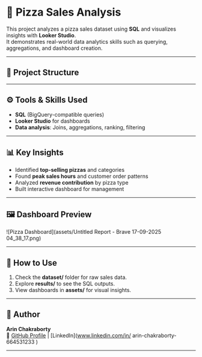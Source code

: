 # 🍕 Pizza Sales Analysis

This project analyzes a pizza sales dataset using **SQL** and visualizes insights with **Looker Studio**.  
It demonstrates real-world data analytics skills such as querying, aggregations, and dashboard creation.

---

## 📂 Project Structure



---

## ⚙️ Tools & Skills Used
- **SQL** (BigQuery-compatible queries)
- **Looker Studio** for dashboards
- **Data analysis**: Joins, aggregations, ranking, filtering

---

## 📊 Key Insights
- Identified **top-selling pizzas** and categories  
- Found **peak sales hours** and customer order patterns  
- Analyzed **revenue contribution** by pizza type  
- Built interactive dashboard for management  

---

## 🖼️ Dashboard Preview
![Pizza Dashboard](assets/Untitled Report - Brave 17-09-2025 04_38_17.png)

---

## 📖 How to Use
1. Check the **dataset/** folder for raw sales data.  
2. Explore **results/** to see the SQL outputs.  
3. View dashboards in **assets/** for visual insights.  

---

## 👤 Author
**Arin Chakraborty**  
🔗 [GitHub Profile](https://github.com/SKYHAWK19) | [LinkedIn](www.linkedin.com/in/
arin-chakraborty-664531233
)

---
